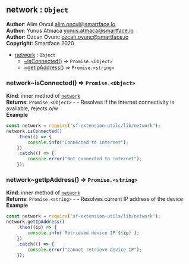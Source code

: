 <a name="module_network"></a>

## network : <code>Object</code>
**Author**: Alim Oncul <alim.oncul@smartface.io>  
**Author**: Yunus Atmaca <yunus.atmaca@smartface.io>  
**Author**: Ozcan Ovunc <ozcan.ovunc@smartface.io>  
**Copyright**: Smartface 2020  

* [network](#module_network) : <code>Object</code>
    * [~isConnected()](#module_network..isConnected) ⇒ <code>Promise.&lt;Object&gt;</code>
    * [~getIpAddress()](#module_network..getIpAddress) ⇒ <code>Promise.&lt;string&gt;</code>

<a name="module_network..isConnected"></a>

### network~isConnected() ⇒ <code>Promise.&lt;Object&gt;</code>
**Kind**: inner method of [<code>network</code>](#module_network)  
**Returns**: <code>Promise.&lt;Object&gt;</code> - - Resolves if the internet connectivity is available,
rejects o/w  
**Example**  
```js
const network = require("sf-extension-utils/lib/network");
network.isConnected()
    .then(() => {
        console.info("Connected to internet");
    })
    .catch(() => {
        console.error("Not connected to internet");
    });
```
<a name="module_network..getIpAddress"></a>

### network~getIpAddress() ⇒ <code>Promise.&lt;string&gt;</code>
**Kind**: inner method of [<code>network</code>](#module_network)  
**Returns**: <code>Promise.&lt;string&gt;</code> - - Resolves current IP address of the device  
**Example**  
```js
const network = require("sf-extension-utils/lib/network");
network.getIpAddress()
    .then((ip) => {
        console.info(`Retrieved device IP ${ip}`);
    })
    .catch(() => {
        console.error("Cannot retrieve device IP");
    });
```
